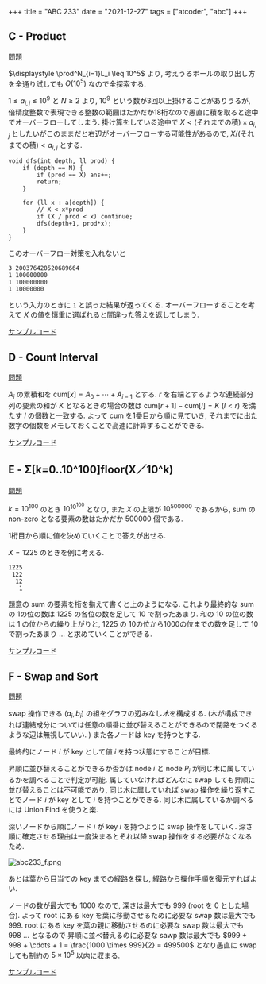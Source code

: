 +++
title = "ABC 233"
date = "2021-12-27"
tags = ["atcoder", "abc"]
+++

## C - Product

[問題](https://atcoder.jp/contests/abc233/tasks/abc233_c)

$\displaystyle \prod^N_{i=1}L_i \leq 10^5$ より, 考えうるボールの取り出し方を全通り試しても $O(10^5)$ なので全探索する.

$1 \leq a_{i,j} \leq 10^9$ と $N \geq 2$ より, $10^9$ という数が3回以上掛けることがありうるが, 倍精度整数で表現できる整数の範囲はたかだか18桁なので愚直に積を取ると途中でオーバーフローしてしまう.
掛け算をしている途中で $X < \text{(それまでの積)} \times a_{i,j}$ としたいがこのままだと右辺がオーバーフローする可能性があるので, $X / \text{(それまでの積)} < a_{i,j}$ とする.

```
void dfs(int depth, ll prod) {
    if (depth == N) {
        if (prod == X) ans++;
        return;
    }

    for (ll x : a[depth]) {
        // X < x*prod
        if (X / prod < x) continue;
        dfs(depth+1, prod*x);
    }
}
```

このオーバーフロー対策を入れないと

```
3 200376420520689664
1 100000000
1 100000000
1 10000000
```

という入力のときに `1` と誤った結果が返ってくる.
オーバーフローすることを考えて $X$ の値を慎重に選ばれると間違った答えを返してしまう.

[サンプルコード](https://atcoder.jp/contests/abc233/submissions/28185892)

## D - Count Interval

[問題](https://atcoder.jp/contests/abc233/tasks/abc233_d)

$A_i$ の累積和を $\mathrm{cum}[x] = A_0 + \cdots + A_{i-1}$ とする.
$r$ を右端とするような連続部分列の要素の和が $K$ となるときの場合の数は
$\mathrm{cum}[r+1] - \mathrm{cum}[l] = K$ $(l < r)$ を満たす $l$ の個数と一致する.
よって $\mathrm{cum}$ を1番目から順に見ていき, それまでに出た数字の個数をメモしておくことで高速に計算することができる.

[サンプルコード](https://atcoder.jp/contests/abc233/submissions/28186597)

## E - Σ[k=0..10^100]floor(X／10^k)

[問題](https://atcoder.jp/contests/abc233/tasks/abc233_e)

$k = 10^{100}$ のとき $\displaystyle 10^{10^{100}}$ となり, また $X$ の上限が $10^{500000}$ であるから, sum の non-zero となる要素の数はたかだか $500000$ 個である.

1桁目から順に値を決めていくことで答えが出せる.

$X = 1225$ のときを例に考える.

```
1225
 122
  12
   1
```

題意の sum の要素を桁を揃えて書くと上のようになる. これより最終的な sum の 1の位の数は 1225 の各位の数を足して 10 で割ったあまり.
和の 10 の位の数は 1 の位からの繰り上がりと, 1225 の 10の位から1000の位までの数を足して 10 で割ったあまり ... と求めていくことができる.

[サンプルコード](https://atcoder.jp/contests/abc233/submissions/28186949)

## F - Swap and Sort

[問題](https://atcoder.jp/contests/abc233/tasks/abc233_f)

swap 操作できる $(a_i, b_i)$ の組をグラフの辺みなし*木*を構成する.
(木が構成できれば連結成分については任意の順番に並び替えることができるので閉路をつくるような辺は無視していい. )
また各ノードは key を持つとする.

最終的にノード $i$ が key として値 $i$ を持つ状態にすることが目標.

昇順に並び替えることができるか否かは node $i$ と node $P_i$ が同じ木に属しているかを調べることで判定が可能.
属していなければどんなに swap しても昇順に並び替えることは不可能であり, 同じ木に属していれば swap 操作を繰り返すことでノード $i$ が key として $i$ を持つことができる.
同じ木に属しているか調べるには Union Find を使うと楽.

深いノードから順にノード $i$ が key $i$ を持つように swap 操作をしていく.
深さ順に確定させる理由は一度決まるとそれ以降 swap 操作をする必要がなくなるため.

![abc233_f.png](/images/atcoder/abc/233/abc233_f.png)

あとは葉から目当ての key までの経路を探し, 経路から操作手順を復元すればよい.

ノードの数が最大でも 1000 なので, 深さは最大でも 999 (root を 0 とした場合).
よって root にある key を葉に移動させるために必要な swap 数は最大でも 999.
root にある key を葉の親に移動させるのに必要な swap 数は最大でも 998 ... となるので
昇順に並べ替えるのに必要な sawp 数は最大でも $999 + 998 + \cdots + 1 = \frac{1000 \times 999}{2} = 499500$ となり愚直に swap しても制約の $5\times 10^5$ 以内に収まる.

[サンプルコード](https://atcoder.jp/contests/abc233/submissions/28199199)
